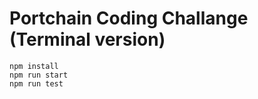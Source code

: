 # Portchain Coding Challange (Terminal version)

    npm install
    npm run start
    npm run test
